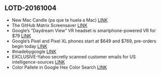 ## LOTD-20161004

- New Mac Candle (pa que te huela a Mac) [LINK](https://www.twelvesouth.com/store/product/new-mac-candle)
- The GitHub Matrix Screensaver [LINK](http://winterbe.github.io/github-matrix-screensaver/)
- Google’s “Daydream View” VR headset is smartphone-powered VR for $79 [LINK](http://arstechnica.com/gadgets/2016/10/googles-daydream-view-vr-headset-is-smartphone-powered-vr/)
- Google’s Pixel and Pixel XL phones start at $649 and $769, pre-orders begin today [LINK](http://arstechnica.com/gadgets/2016/10/google-makes-its-2016-flagship-phones-official-the-pixel-and-pixel-xl/)
- #madebygoogle [LINK](https://madeby.google.com/)
- EXCLUSIVE-Yahoo secretly scanned customer emails for US intelligence-sources [LINK](http://news.trust.org/item/20161004170601-99f8c)
- Color Pallete in Google Hex Color Search [LINK](http://imgur.com/cwL6rRB)
